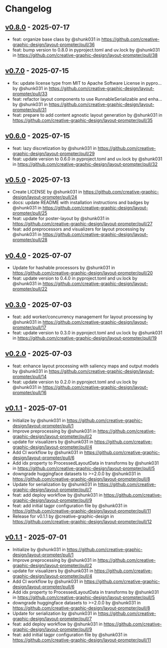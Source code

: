 # Changelog

## [v0.8.0](https://github.com/creative-graphic-design/layout-prompter/compare/v0.7.0...v0.8.0) - 2025-07-17
- feat: organize base class by @shunk031 in https://github.com/creative-graphic-design/layout-prompter/pull/36
- feat: bump version to 0.8.0 in pyproject.toml and uv.lock by @shunk031 in https://github.com/creative-graphic-design/layout-prompter/pull/38

## [v0.7.0](https://github.com/creative-graphic-design/layout-prompter/compare/v0.6.0...v0.7.0) - 2025-07-15
- fix: update license type from MIT to Apache Software License in pypro… by @shunk031 in https://github.com/creative-graphic-design/layout-prompter/pull/33
- feat: refactor layout components to use RunnableSerializable and enha… by @shunk031 in https://github.com/creative-graphic-design/layout-prompter/pull/31
- feat: prepare to add content agnostic layout generation by @shunk031 in https://github.com/creative-graphic-design/layout-prompter/pull/35

## [v0.6.0](https://github.com/creative-graphic-design/layout-prompter/compare/v0.5.0...v0.6.0) - 2025-07-15
- feat: lazy discretization by @shunk031 in https://github.com/creative-graphic-design/layout-prompter/pull/29
- feat: update version to 0.6.0 in pyproject.toml and uv.lock by @shunk031 in https://github.com/creative-graphic-design/layout-prompter/pull/32

## [v0.5.0](https://github.com/creative-graphic-design/layout-prompter/compare/v0.4.0...v0.5.0) - 2025-07-13
- Create LICENSE by @shunk031 in https://github.com/creative-graphic-design/layout-prompter/pull/24
- docs: update README with installation instructions and badges by @shunk031 in https://github.com/creative-graphic-design/layout-prompter/pull/25
- feat: update for poster-layout by @shunk031 in https://github.com/creative-graphic-design/layout-prompter/pull/27
- feat: add preprocessors and visualizers for layout processing by @shunk031 in https://github.com/creative-graphic-design/layout-prompter/pull/28

## [v0.4.0](https://github.com/creative-graphic-design/layout-prompter/compare/v0.3.0...v0.4.0) - 2025-07-07
- Update for hashable processors by @shunk031 in https://github.com/creative-graphic-design/layout-prompter/pull/20
- feat: update version to 0.4.0 in pyproject.toml and uv.lock by @shunk031 in https://github.com/creative-graphic-design/layout-prompter/pull/22

## [v0.3.0](https://github.com/creative-graphic-design/layout-prompter/compare/v0.2.0...v0.3.0) - 2025-07-03
- feat: add worker/concurrency management for layout processing by @shunk031 in https://github.com/creative-graphic-design/layout-prompter/pull/17
- feat: update version to 0.3.0 in pyproject.toml and uv.lock by @shunk031 in https://github.com/creative-graphic-design/layout-prompter/pull/19

## [v0.2.0](https://github.com/creative-graphic-design/layout-prompter/compare/v0.1.1...v0.2.0) - 2025-07-03
- feat: enhance layout processing with saliency maps and output models by @shunk031 in https://github.com/creative-graphic-design/layout-prompter/pull/14
- feat: update version to 0.2.0 in pyproject.toml and uv.lock by @shunk031 in https://github.com/creative-graphic-design/layout-prompter/pull/16

## [v0.1.1](https://github.com/creative-graphic-design/layout-prompter/commits/v0.1.1) - 2025-07-01
- Initialize by @shunk031 in https://github.com/creative-graphic-design/layout-prompter/pull/1
- Improve preprocessing by @shunk031 in https://github.com/creative-graphic-design/layout-prompter/pull/2
- update for visualizers by @shunk031 in https://github.com/creative-graphic-design/layout-prompter/pull/4
- Add CI workflow by @shunk031 in https://github.com/creative-graphic-design/layout-prompter/pull/6
- Add idx property to ProcessedLayoutData in transforms by @shunk031 in https://github.com/creative-graphic-design/layout-prompter/pull/5
- downgrade huggingface datasets to >=2.0.0 by @shunk031 in https://github.com/creative-graphic-design/layout-prompter/pull/8
- Update for serialization by @shunk031 in https://github.com/creative-graphic-design/layout-prompter/pull/7
- feat: add deploy workflow by @shunk031 in https://github.com/creative-graphic-design/layout-prompter/pull/9
- feat: add initial tagpr configuration file by @shunk031 in https://github.com/creative-graphic-design/layout-prompter/pull/11
- Release for v0.1.1 by @creative-graphic-design in https://github.com/creative-graphic-design/layout-prompter/pull/12

## [v0.1.1](https://github.com/creative-graphic-design/layout-prompter/commits/v0.1.1) - 2025-07-01
- Initialize by @shunk031 in https://github.com/creative-graphic-design/layout-prompter/pull/1
- Improve preprocessing by @shunk031 in https://github.com/creative-graphic-design/layout-prompter/pull/2
- update for visualizers by @shunk031 in https://github.com/creative-graphic-design/layout-prompter/pull/4
- Add CI workflow by @shunk031 in https://github.com/creative-graphic-design/layout-prompter/pull/6
- Add idx property to ProcessedLayoutData in transforms by @shunk031 in https://github.com/creative-graphic-design/layout-prompter/pull/5
- downgrade huggingface datasets to >=2.0.0 by @shunk031 in https://github.com/creative-graphic-design/layout-prompter/pull/8
- Update for serialization by @shunk031 in https://github.com/creative-graphic-design/layout-prompter/pull/7
- feat: add deploy workflow by @shunk031 in https://github.com/creative-graphic-design/layout-prompter/pull/9
- feat: add initial tagpr configuration file by @shunk031 in https://github.com/creative-graphic-design/layout-prompter/pull/11
